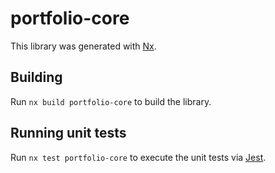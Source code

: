 # portfolio-core

This library was generated with [Nx](https://nx.dev).

## Building

Run `nx build portfolio-core` to build the library.

## Running unit tests

Run `nx test portfolio-core` to execute the unit tests via [Jest](https://jestjs.io).
